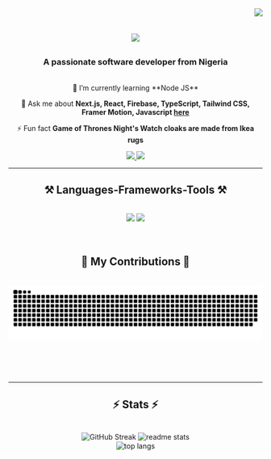 <img align="right" src="https://visitor-badge.laobi.icu/badge?page_id=ashiruhammed.ashiruhammed"  />

<h1 align="center">
    <img src="https://readme-typing-svg.herokuapp.com/?font=Righteous&size=35&center=true&vCenter=true&width=500&height=70&duration=2000&lines=Hi+There!+👋;+I'm+Ashiru+Hammed!;" />
</h1>


<h3 align="center">A passionate software developer from Nigeria </h3>

<br/>

<div align="center">
 🌱 I’m currently learning **Node JS**

💬 Ask me about **Next.js, React, Firebase, TypeScript, Tailwind CSS, Framer Motion, Javascript [here](https://github.com/ashiruhammed/ashiruhammed/issues)**

⚡ Fun fact **Game of Thrones Night's Watch cloaks are made from Ikea rugs**

 </div>

<div align="center"> 
  <a href="mailto:hammedashiru89@gmail.com">
    <img src="https://img.shields.io/badge/Gmail-333333?style=for-the-badge&logo=gmail&logoColor=red" />
  </a>
  <a href="www.linkedin.com/in/ashiruhammed" target="_blank">
    <img src="https://img.shields.io/badge/LinkedIn-0077B5?style=for-the-badge&logo=linkedin&logoColor=white" target="_blank" />
  </a>
</div>

 <hr/>
 
<h2 align="center">⚒️ Languages-Frameworks-Tools ⚒️</h2>
<br/>
<div align="center">
    <img src="https://skillicons.dev/icons?i=nextjs,html,css,tailwind,react,bootstrap,vscode,github,figma" />
      <img src="https://skillicons.dev/icons?i=javascript,typescript,git,firebase,linkedin,redux,supabase,java,kotlin" /><br>
  <br>
  
</div>

<br/>

<div align="center">
  <h2>🐍 My Contributions 🐍</h2>
  <br>
<picture>
  <source
    media="(prefers-color-scheme: dark)"
    srcset="https://raw.githubusercontent.com/platane/snk/output/github-contribution-grid-snake-dark.svg"
  />
  <source
    media="(prefers-color-scheme: light)"
    srcset="https://raw.githubusercontent.com/platane/snk/output/github-contribution-grid-snake.svg"
  />
  <img
    alt="github contribution grid snake animation"
    src="https://raw.githubusercontent.com/platane/snk/output/github-contribution-grid-snake.svg"
  />
</picture>
  
  <br/><br/><br/>
</div>

<hr/>

<h2 align="center">⚡ Stats ⚡</h2>
<br>
<div align=center>
<img src="https://streak-stats.demolab.com?user=ashiruhammed" alt="GitHub Streak" />
  <img width=390 src="https://github-readme-stats.vercel.app/api?username=ashiruhammed" alt="readme stats" />
  <br/>
  <img width=325 align="center" src="https://github-readme-stats.vercel.app/api/top-langs/?username=ashiruhammed" alt="top langs" />
</div>

<br/><br/>

